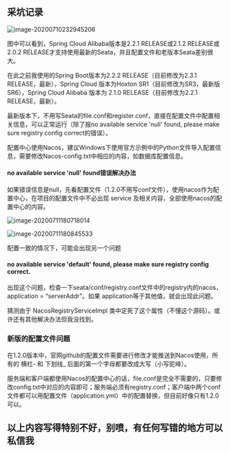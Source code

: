 ## 采坑记录

![image-20200710232945206](E:\Study\笔记\Note\SpringCloud笔记\picture\image-20200710232945206.png)

图中可以看到，Spring Cloud Alibaba版本是2.2.1 RELEASE或2.1.2 RELEASE或2.0.2 RELEASE才支持使用最新的Seata，并且配置文件和老版本Seata差别很大。

在此之前我使用的Spring Boot版本为2.2.2 RELEASE（目前修改为2.3.1 RELEASE，最新），Spring Cloud 版本为Hoxton SR1（目前修改为SR3，最新版SR6），Spring Cloud Alibaba 版本为 2.1.0 RELEASE（目前修改为2.2.1 RELEASE，最新）。

最新版本下，不用写Seata的file.conf和register.conf，直接在配置文件中配置相关信息，可以正常运行（除了报no available service 'null' found, please make sure registry config correct的错误）。

配置中心使用Nacos，建议Windows下使用官方示例中的Python文件导入配置信息，需要修改Nacos-config.txt中相应的内容，如数据库配置信息。



#### no available service 'null' found错误解决办法

如果错误信息是null，先看配置文件（1.2.0不用写conf文件），使用nacos作为配置中心，在项目的配置文件中不必出现 service 及相关内容，全部使用nacos的配置中心的内容。

![image-20200711180718014](E:\Study\笔记\Note\SpringCloud笔记\picture\image-20200711180718014.png)

![image-20200711180845533](E:\Study\笔记\Note\SpringCloud笔记\picture\image-20200711180845533.png)

配置一致的情况下，可能会出现另一个问题 

#### no available service 'default' found, please make sure registry config correct.

出现这个问题，检查一下seata/conf/registry.conf文件中的registry内的nacos，application = “serverAddr”。如果 application等于其他值，就会出现此问题。

猜测由于 NacosRegistryServiceImpl 类中定死了这个属性（不懂这个源码）。或许还有其他解决办法但我没找到。

### 新版的配置文件问题

在1.2.0版本中，官网github的配置文件需要进行修改才能推送到Nacos使用，所有的 横杠- 和 下划线_ 后面的第一个字母都要改成大写（小写驼峰）。

服务端和客户端都使用Nacos的配置中心的话，file.conf是完全不需要的，只要修改config.txt中对应的内容即可；服务端必须有registry.conf；客户端中两个conf文件都可以用配置文件（application.yml）中的配置替换，但目前好像只有1.2.0可以。





## 以上内容写得特别不好，别喷，有任何写错的地方可以私信我